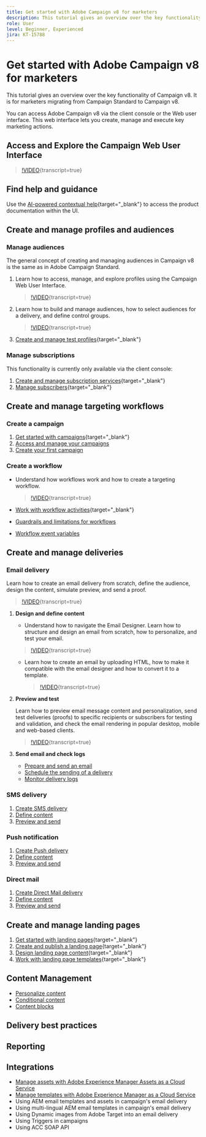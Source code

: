 ```yaml
---
title: Get started with Adobe Campaign v8 for marketers
description: This tutorial gives an overview over the key functionality of Campaign v8. It is for marketers migrating from Campaign Standard to Campaign v8.
role: User
level: Beginner, Experienced
jira: KT-15788
---
```


# Get started with Adobe Campaign v8 for marketers

This tutorial gives an overview over the key functionality of Campaign v8. It is for marketers migrating from Campaign Standard to Campaign v8.

You can access Adobe Campaign v8 via the client console or the Web user interface. This web interface lets you create, manage and execute key marketing actions. 

## Access and Explore the Campaign Web User Interface

>[!VIDEO](https://video.tv.adobe.com/v/3427278?quality=12&learn=on){transcript=true}

## Find help and guidance

Use the [AI-powered contextual help](https://experienceleague.adobe.com/en/docs/campaign-web/v8/start/using-ai){target="_blank"} to access the product documentation within the UI. 


## Create and manage profiles and audiences

### Manage audiences

The general concept of creating and managing audiences in Campaign v8 is the same as in Adobe Campaign Standard.

1. Learn how to access, manage, and explore profiles using the Campaign Web User Interface.

    >[!VIDEO](https://video.tv.adobe.com/v/3427293?quality=12&learn=on){transcript=true}

2. Learn how to build and manage audiences, how to select audiences for a delivery, and define control groups.

    >[!VIDEO](https://video.tv.adobe.com/v/3425861?quality=12&learn=on){transcript=true}

3. [Create and manage test profiles](https://experienceleague.adobe.com/en/docs/campaign-web/v8/audiences/work-with-profiles/test-profiles){target="_blank"}

### Manage subscriptions

This functionality is currently only available via the client console: 

1. [Create and manage subscription services](https://experienceleague.adobe.com/en/docs/campaign-web/v8/audiences/work-with-services/manage-services){target="_blank"}
2. [Manage subscribers](https://experienceleague.adobe.com/en/docs/campaign-web/v8/audiences/work-with-services/manage-subscribers){target="_blank"}

## Create and manage targeting workflows

### Create a campaign 

1. [Get started with campaigns](https://experienceleague.adobe.com/docs/campaign-web/v8/campaigns/gs-campaigns.html?lang=en){target="_blank"}
2. [Access and manage your campaigns](https://experienceleague.adobe.com/en/docs/campaign-web/v8/campaigns/manage-campaigns)
3. [Create your first campaign](https://experienceleague.adobe.com/en/docs/campaign-web/v8/campaigns/create-campaigns)

### Create a workflow

* Understand how workflows work and how to create a targeting workflow.

    >[!VIDEO](https://video.tv.adobe.com/v/3425873?quality=12&learn=on){transcript=true}

* [Work with workflow activities](https://experienceleague.adobe.com/en/docs/campaign-web/v8/wf/design-workflows/about-activities){target="_blank"}
* [Guardrails and limitations for workflows](https://experienceleague.adobe.com/en/docs/campaign-web/v8/wf/guardrails)
* [Workflow event variables](https://experienceleague.adobe.com/en/docs/campaign-web/v8/wf/event-variables)

## Create and manage deliveries

### Email delivery

Learn how to create an email delivery from scratch, define the audience, design the content, simulate preview, and send a proof.
  
>[!VIDEO](https://video.tv.adobe.com/v/3425866?quality=12&learn=on){transcript=true}

1. **Design and define content**

   * Understand how to navigate the Email Designer. Learn how to structure and design an email from scratch, how to personalize, and test your email.
     
    >[!VIDEO](https://video.tv.adobe.com/v/3425867?quality=12&learn=on){transcript=true}

   * Learn how to create an email by uploading HTML, how to make it compatible with the email designer and how to convert it to a template.

     >[!VIDEO](https://video.tv.adobe.com/v/3427633?quality=12&learn=on){transcript=true}

1. **Preview and test**

    Learn how to preview email message content and personalization, send test deliveries (proofs) to specific recipients or subscribers for testing and validation, and check the email rendering in popular desktop, mobile and web-based clients.

    >[!VIDEO](https://video.tv.adobe.com/v/3425862?quality=12&learn=on){transcript=true}

1. **Send email and check logs**

   * [Prepare and send an email](https://experienceleague.adobe.com/en/docs/campaign-web/v8/msg/email/monitor/prepare-send)
   * [Schedule the sending of a delivery](https://experienceleague.adobe.com/en/docs/campaign-web/v8/msg/email/monitor/schedule-sending)
   * [Monitor delivery logs](https://experienceleague.adobe.com/en/docs/campaign-web/v8/msg/email/monitor/delivery-logs)
     
### SMS delivery

1. [Create SMS delivery](https://experienceleague.adobe.com/en/docs/campaign-web/v8/msg/sms/create-sms)
1. [Define content](https://experienceleague.adobe.com/en/docs/campaign-web/v8/msg/sms/content-sms)
1. [Preview and send](https://experienceleague.adobe.com/en/docs/campaign-web/v8/msg/sms/send-sms)

### Push notification

1. [Create Push delivery](https://experienceleague.adobe.com/en/docs/campaign-web/v8/msg/push/create-push)
1. [Define content](https://experienceleague.adobe.com/en/docs/campaign-web/v8/msg/push/content-push)
1. [Preview and send](https://experienceleague.adobe.com/en/docs/campaign-web/v8/msg/push/send-push)

### Direct mail

1. [Create Direct Mail delivery](https://experienceleague.adobe.com/en/docs/campaign-web/v8/msg/direct-mail/create-direct-mail)
2. [Define content](https://experienceleague.adobe.com/en/docs/campaign-web/v8/msg/direct-mail/content-direct-mail)  
3. [Preview and send](https://experienceleague.adobe.com/en/docs/campaign-web/v8/msg/direct-mail/send-direct-mail)

## Create and manage landing pages

1. [Get started with landing pages](https://experienceleague.adobe.com/en/docs/campaign-web/v8/landing-pages/get-started-lp){target="_blank"}
2. [Create and publish a landing page](https://experienceleague.adobe.com/en/docs/campaign-web/v8/landing-pages/create-lp){target="_blank"}
3. [Design landing page content](https://experienceleague.adobe.com/en/docs/campaign-web/v8/landing-pages/lp-content){target="_blank"}
4.  [Work with landing page templates](https://experienceleague.adobe.com/en/docs/campaign-web/v8/landing-pages/lp-templates){target="_blank"}

## Content Management

* [Personalize content](https://experienceleague.adobe.com/en/docs/campaign-web/v8/msg/dynamic-content/personalize)
* [Conditional content](https://experienceleague.adobe.com/en/docs/campaign-web/v8/msg/dynamic-content/conditions)
* [Content blocks](https://experienceleague.adobe.com/en/docs/campaign-web/v8/msg/dynamic-content/content-blocks)

## Delivery best practices

## Reporting

## Integrations

* [Manage assets with Adobe Experience Manager Assets as a Cloud Service](https://experienceleague.adobe.com/en/docs/campaign-web/v8/integrations/aem-assets)
* [Manage templates with Adobe Experience Manager as a Cloud Service](https://experienceleague.adobe.com/en/docs/campaign-web/v8/integrations/aem-content)
* Using AEM email templates and assets in campaign's email delivery
* Using multi-lingual AEM email templates in campaign's email delivery 
* Using Dynamic images from Adobe Target into an email delivery
* Using Triggers in campaigns
* Using ACC SOAP API
